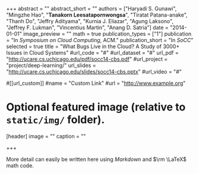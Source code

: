 +++
abstract = ""
abstract_short = ""
authors = ["Haryadi S. Gunawi", "Mingzhe Hao", "**Tanakorn Leesatapornwongsa**", "Tiratat Patana-anake", "Thanh Do", "Jeffry Adityama", "Kurnia J. Eliazar", "Agung Laksono", "Jeffrey F. Lukman", "Vincentius Martin", "Anang D. Satria"]
date = "2014-01-01"
image_preview = ""
math = true
publication_types = ["1"]
publication = "In *Symposium on Cloud Computing*, ACM."
publication_short = "In *SoCC*"
selected = true
title = "What Bugs Live in the Cloud? A Study of 3000+ Issues in Cloud Systems"
#url_code = "#"
#url_dataset = "#"
url_pdf = "http://ucare.cs.uchicago.edu/pdf/socc14-cbs.pdf"
#url_project = "project/deep-learning/"
url_slides = "http://ucare.cs.uchicago.edu/slides/socc14-cbs.pptx"
#url_video = "#"

#[[url_custom]]
#name = "Custom Link"
#url = "http://www.example.org"

# Optional featured image (relative to `static/img/` folder).
[header]
image = ""
caption = ""

+++

More detail can easily be written here using *Markdown* and $\rm \LaTeX$ math code.
